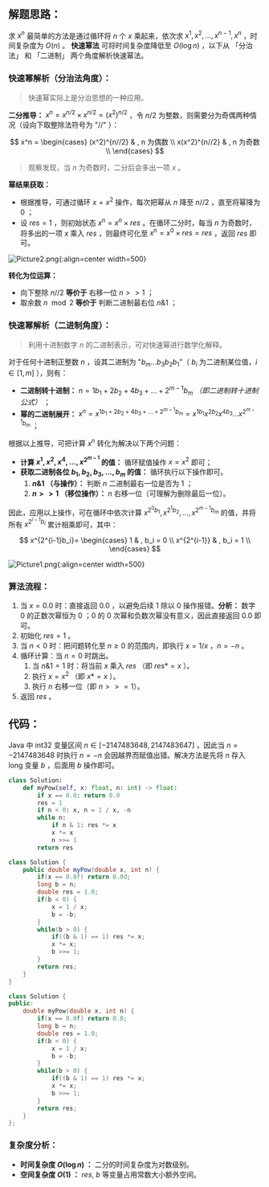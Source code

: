 ## 解题思路：

求 $x^n$ 最简单的方法是通过循环将 $n$ 个 $x$ 乘起来，依次求 $x^1, x^2, ..., x^{n-1}, x^n$ ，时间复杂度为 $O(n)$ 。
**快速幂法** 可将时间复杂度降低至 $O(\log n)$ ，以下从 「分治法」 和 「二进制」 两个角度解析快速幂法。

### 快速幂解析（分治法角度）：

> 快速幂实际上是分治思想的一种应用。

**二分推导：** $x^n = x^{n/2} \times x^{n/2} = (x^2)^{n/2}$ ，令 $n/2$ 为整数，则需要分为奇偶两种情况（设向下取整除法符号为 "$//$" ）：

$$
x^n =
\begin{cases}
 (x^2)^{n//2} & , n 为偶数 \\
 x(x^2)^{n//2} & , n 为奇数  \\
\end{cases}
$$

> 观察发现，当 $n$ 为奇数时，二分后会多出一项 $x$ 。

**幂结果获取：**

- 根据推导，可通过循环 $x = x^2$ 操作，每次把幂从 $n$ 降至 $n//2$ ，直至将幂降为 $0$ ；
- 设 $res=1$ ，则初始状态 $x^n = x^n \times res$ 。在循环二分时，每当 $n$ 为奇数时，将多出的一项 $x$ 乘入 $res$ ，则最终可化至 $x^n = x^0 \times res = res$ ，返回 $res$ 即可。

![Picture2.png](https://pic.leetcode-cn.com/1599885604-YzlkAN-Picture2.png){:align=center width=500}

**转化为位运算：**

- 向下整除 $n // 2$  **等价于** 右移一位 $n >> 1$ ；
- 取余数 $n \mod 2$ **等价于** 判断二进制最右位 $n \& 1$ ；

### 快速幂解析（二进制角度）：

> 利用十进制数字 $n$ 的二进制表示，可对快速幂进行数学化解释。

对于任何十进制正整数 $n$ ，设其二进制为 "$b_m...b_3b_2b_1$"（ $b_i$ 为二进制某位值，$i \in [1,m]$ ），则有：

- **二进制转十进制：** $n = 1b_1 + 2b_2 + 4b_3 + ... + 2^{m-1}b_m$ *（即二进制转十进制公式）* ；
- **幂的二进制展开：** $x^n = x^{1b_1 + 2b_2 + 4b_3 + ... + 2^{m-1}b_m} = x^{1b_1}x^{2b_2}x^{4b_3}...x^{2^{m-1}b_m}$  ；

根据以上推导，可把计算 $x^n$ 转化为解决以下两个问题：

- **计算 $x^1, x^2, x^4, ..., x^{2^{m-1}}$ 的值：** 循环赋值操作 $x = x^2$ 即可；
- **获取二进制各位 $b_1, b_2, b_3, ..., b_m$ 的值：** 循环执行以下操作即可。
  1. **$n \& 1$ （与操作）：** 判断 $n$ 二进制最右一位是否为 $1$ ；
  2. **$n>>1$  （移位操作）：** $n$ 右移一位（可理解为删除最后一位）。

因此，应用以上操作，可在循环中依次计算 $x^{2^{0}b_1}, x^{2^{1}b_2}, ..., x^{2^{m-1}b_m}$ 的值，并将所有 $x^{2^{i-1}b_i}$ 累计相乘即可，其中：

$$
x^{2^{i-1}b_i}=
\begin{cases}
 1 & , b_i = 0 \\
 x^{2^{i-1}} & , b_i = 1 \\
\end{cases}
$$

![Picture1.png](https://pic.leetcode-cn.com/1599885604-yDzVYK-Picture1.png){:align=center width=500}

### 算法流程：

1. 当 $x = 0.0$ 时：直接返回 $0.0$ ，以避免后续 $1$ 除以 $0$ 操作报错。**分析：** 数字 $0$ 的正数次幂恒为 $0$ ；$0$ 的 $0$ 次幂和负数次幂没有意义，因此直接返回 $0.0$ 即可。
2. 初始化 $res = 1$ 。
3. 当 $n < 0$ 时：把问题转化至 $n \geq 0$ 的范围内，即执行 $x = 1/x$ ，$n = - n$ 。
4. 循环计算：当 $n = 0$ 时跳出。
   1. 当 $n \& 1 = 1$ 时：将当前 $x$ 乘入 $res$ （即 $res *= x$ ）。
   2. 执行 $x = x^2$ （即 $x *= x$ ）。
   3. 执行 $n$ 右移一位（即 $n >>= 1$）。
5. 返回 $res$ 。

## 代码：

Java 中 int32 变量区间 $n \in [-2147483648, 2147483647]$ ，因此当 $n = -2147483648$ 时执行 $n = -n$ 会因越界而赋值出错。解决方法是先将 $n$ 存入 long 变量 $b$ ，后面用 $b$ 操作即可。

```Python []
class Solution:
    def myPow(self, x: float, n: int) -> float:
        if x == 0.0: return 0.0
        res = 1
        if n < 0: x, n = 1 / x, -n
        while n:
            if n & 1: res *= x
            x *= x
            n >>= 1
        return res
```

```Java []
class Solution {
    public double myPow(double x, int n) {
        if(x == 0.0f) return 0.0d;
        long b = n;
        double res = 1.0;
        if(b < 0) {
            x = 1 / x;
            b = -b;
        }
        while(b > 0) {
            if((b & 1) == 1) res *= x;
            x *= x;
            b >>= 1;
        }
        return res;
    }
}
```

```C++ []
class Solution {
public:
    double myPow(double x, int n) {
        if(x == 0.0f) return 0.0;
        long b = n;
        double res = 1.0;
        if(b < 0) {
            x = 1 / x;
            b = -b;
        }
        while(b > 0) {
            if((b & 1) == 1) res *= x;
            x *= x;
            b >>= 1;
        }
        return res;
    }
};
```

### 复杂度分析：

- **时间复杂度 $O(\log n)$ ：** 二分的时间复杂度为对数级别。
- **空间复杂度 $O(1)$ ：** $res$, $b$ 等变量占用常数大小额外空间。
